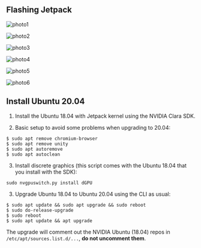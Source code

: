 Flashing Jetpack
----------------

![photo1](https://user-images.githubusercontent.com/3996630/167399938-5545671e-5336-4ad1-a789-3491d13597d4.png)

![photo2](https://user-images.githubusercontent.com/3996630/167399950-2782c21c-b1c9-4544-be77-ba222e4b8c35.png)

![photo3](https://user-images.githubusercontent.com/3996630/167399961-28a2241d-e91b-444b-8752-a5aacc2c4b93.png)

![photo4](https://user-images.githubusercontent.com/3996630/167399979-14e309a7-32cd-4d35-9374-94b38e505fa1.png)

![photo5](https://user-images.githubusercontent.com/3996630/167399997-fee1b3a4-11d7-42df-976f-78b6da45e1b5.png)

![photo6](https://user-images.githubusercontent.com/3996630/167400014-990df518-f514-4664-b34f-4e4026084d86.png)


Install Ubuntu 20.04
--------------------

1. Install the Ubuntu 18.04 with Jetpack kernel using the NVIDIA Clara SDK.

1. Basic setup to avoid some problems when upgrading to 20.04:
```
$ sudo apt remove chromium-browser
$ sudo apt remove unity
$ sudo apt autoremove
$ sudo apt autoclean
```

3. Install discrete graphics (this script comes with the Ubuntu 18.04 that you install with the SDK):
```
sudo nvgpuswitch.py install dGPU
```

3. Upgrade Ubuntu 18.04 to Ubuntu 20.04 using the CLI as usual:
```
$ sudo apt update && sudo apt upgrade && sudo reboot
$ sudo do-release-upgrade
$ sudo reboot
$ sudo apt update && apt upgrade
```

The upgrade will comment out the NVIDIA Ubuntu (18.04) repos in `/etc/apt/sources.list.d/...`, **do not uncomment them**.
